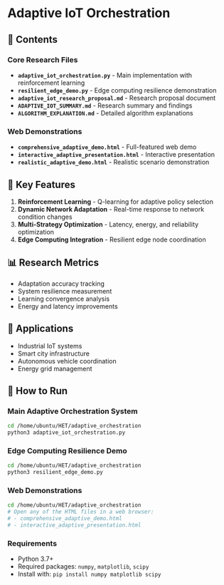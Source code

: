 # Adaptive IoT Orchestration

## 📁 Contents

### Core Research Files
- **`adaptive_iot_orchestration.py`** - Main implementation with reinforcement learning
- **`resilient_edge_demo.py`** - Edge computing resilience demonstration
- **`adaptive_iot_research_proposal.md`** - Research proposal document
- **`ADAPTIVE_IOT_SUMMARY.md`** - Research summary and findings
- **`ALGORITHM_EXPLANATION.md`** - Detailed algorithm explanations

### Web Demonstrations
- **`comprehensive_adaptive_demo.html`** - Full-featured web demo
- **`interactive_adaptive_presentation.html`** - Interactive presentation
- **`realistic_adaptive_demo.html`** - Realistic scenario demonstration

## 🚀 Key Features

1. **Reinforcement Learning** - Q-learning for adaptive policy selection
2. **Dynamic Network Adaptation** - Real-time response to network condition changes
3. **Multi-Strategy Optimization** - Latency, energy, and reliability optimization
4. **Edge Computing Integration** - Resilient edge node coordination

## 📊 Research Metrics
- Adaptation accuracy tracking
- System resilience measurement
- Learning convergence analysis
- Energy and latency improvements

## 🎯 Applications
- Industrial IoT systems
- Smart city infrastructure
- Autonomous vehicle coordination
- Energy grid management

## 🚀 How to Run

### Main Adaptive Orchestration System
```bash
cd /home/ubuntu/HET/adaptive_orchestration
python3 adaptive_iot_orchestration.py
```

### Edge Computing Resilience Demo
```bash
cd /home/ubuntu/HET/adaptive_orchestration
python3 resilient_edge_demo.py
```

### Web Demonstrations
```bash
cd /home/ubuntu/HET/adaptive_orchestration
# Open any of the HTML files in a web browser:
# - comprehensive_adaptive_demo.html
# - interactive_adaptive_presentation.html
```

### Requirements
- Python 3.7+
- Required packages: `numpy`, `matplotlib`, `scipy`
- Install with: `pip install numpy matplotlib scipy`


